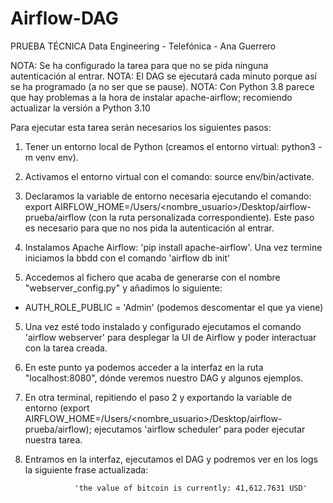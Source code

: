 # Airflow-DAG
PRUEBA TÉCNICA Data Engineering - Telefónica - Ana Guerrero


NOTA: Se ha configurado la tarea para que no se pida ninguna autenticación al entrar.
NOTA: El DAG se ejecutará cada minuto porque así se ha programado (a no ser que se pause).
NOTA: Con Python 3.8 parece que hay problemas a la hora de instalar apache-airflow; recomiendo actualizar la versión a Python 3.10

Para ejecutar esta tarea serán necesarios los siguientes pasos:

1. Tener un entorno local de Python (creamos el entorno virtual: python3 -m venv env).

2. Activamos el entorno virtual con el comando: source env/bin/activate.

4. Declaramos la variable de entorno necesaria ejecutando el comando: export AIRFLOW_HOME=/Users/<nombre_usuario>/Desktop/airflow-prueba/airflow (con la ruta personalizada correspondiente). Este paso es necesario para que no nos pida la autenticación al entrar.

3. Instalamos Apache Airflow: 'pip install apache-airflow'. Una vez termine iniciamos la bbdd con el comando 'airflow db init'


5. Accedemos al fichero que acaba de generarse con el nombre "webserver_config.py" y añadimos lo siguiente:

* AUTH_ROLE_PUBLIC = 'Admin' (podemos descomentar el que ya viene)

5. Una vez esté todo instalado y configurado ejecutamos el comando 'airflow webserver' para desplegar la UI de Airflow y poder interactuar con la tarea creada.

6. En este punto ya podemos acceder a la interfaz en la ruta "localhost:8080", dónde veremos nuestro DAG y algunos ejemplos.

7. En otra terminal, repitiendo el paso 2 y exportando la variable de entorno (export AIRFLOW_HOME=/Users/<nombre_usuario>/Desktop/airflow-prueba/airflow); ejecutamos 'airflow scheduler' para poder ejecutar nuestra tarea.

8. Entramos en la interfaz, ejecutamos el DAG y podremos ver en los logs la siguiente frase actualizada:

                  'the value of bitcoin is currently: 41,612.7631 USD'
